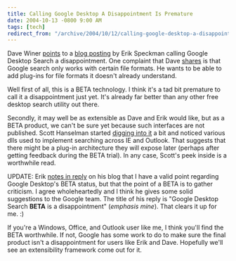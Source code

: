```yaml
---
title: Calling Google Desktop A Disappointment Is Premature
date: 2004-10-13 -0800 9:00 AM
tags: [tech]
redirect_from: "/archive/2004/10/12/calling-google-desktop-a-disappointment-is-premature.aspx/"
---
```


Dave Winer
[points](http://archive.scripting.com/2004/10/14#When:9:37:44AM) to a
[blog posting](http://www.geekfun.com/archives/000409.html) by Erik
Speckman calling Google Desktop Search a disappointment. One complaint
that Dave
[shares](http://archive.scripting.com/2004/10/14#When:11:55:02AM) is
that Google search only works with certain file formats. He wants to be
able to add plug-ins for file formats it doesn't already understand.

Well first of all, this is a BETA technology. I think it's a tad bit
premature to call it a disappointment just yet. It's already far better
than any other free desktop search utility out there.

Secondly, it may well be as extensible as Dave and Erik would like, but
as a BETA product, we can't be sure yet because such interfaces are not
published. Scott Hanselman started [digging into
it](http://www.hanselman.com/blog/PermaLink.aspx?guid=86b31198-7002-416d-a68c-3330ebc0c189)
a bit and noticed various dlls used to implement searching across IE and
Outlook. That suggests that there might be a plug-in architecture they
will expose later (perhaps after getting feedback during the BETA
trial). In any case, Scott's peek inside is a worthwhile read.

UPDATE: Erik [notes in
reply](http://www.geekfun.com/archives/000410.html) on his blog that I
have a valid point regarding Google Desktop's BETA status, but that the
point of a BETA is to gather criticism. I agree wholeheartedly and I
think he gives some solid suggestions to the Google team. The title of
his reply is "Google Desktop Search **BETA** is a disappointment"
(*emphasis mine*). That clears it up for me. :)

If you're a Windows, Office, and Outlook user like me, I think you'll
find the BETA worthwhile. If not, Google has some work to do to make
sure the final product isn't a disappointment for users like Erik and
Dave. Hopefully we'll see an extensibility framework come out for it.

